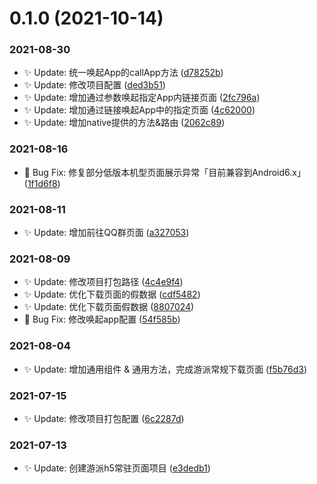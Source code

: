 # 0.1.0 (2021-10-14)


### 2021-08-30

* ✨ Update: 统一唤起App的callApp方法 ([d78252b](https://gitea.zhuawangame.work/upi/fe-h5-static/commit/d78252b))
* ✨ Update: 修改项目配置 ([ded3b51](https://gitea.zhuawangame.work/upi/fe-h5-static/commit/ded3b51))
* ✨ Update: 增加通过参数唤起指定App内链接页面 ([2fc796a](https://gitea.zhuawangame.work/upi/fe-h5-static/commit/2fc796a))
* ✨ Update: 增加通过链接唤起App中的指定页面 ([4c62000](https://gitea.zhuawangame.work/upi/fe-h5-static/commit/4c62000))
* ✨ Update: 增加native提供的方法&路由 ([2062c89](https://gitea.zhuawangame.work/upi/fe-h5-static/commit/2062c89))


### 2021-08-16

* 🐛 Bug Fix: 修复部分低版本机型页面展示异常「目前兼容到Android6.x」 ([1f1d6f8](https://gitea.zhuawangame.work/upi/fe-h5-static/commit/1f1d6f8))


### 2021-08-11

* ✨ Update: 增加前往QQ群页面 ([a327053](https://gitea.zhuawangame.work/upi/fe-h5-static/commit/a327053))


### 2021-08-09

* ✨ Update: 修改项目打包路径 ([4c4e9f4](https://gitea.zhuawangame.work/upi/fe-h5-static/commit/4c4e9f4))
* ✨ Update: 优化下载页面的假数据 ([cdf5482](https://gitea.zhuawangame.work/upi/fe-h5-static/commit/cdf5482))
* ✨ Update: 优化下载页面假数据 ([8807024](https://gitea.zhuawangame.work/upi/fe-h5-static/commit/8807024))
* 🐛 Bug Fix: 修改唤起app配置 ([54f585b](https://gitea.zhuawangame.work/upi/fe-h5-static/commit/54f585b))


### 2021-08-04

* ✨ Update: 增加通用组件 & 通用方法，完成游派常规下载页面 ([f5b76d3](https://gitea.zhuawangame.work/upi/fe-h5-static/commit/f5b76d3))


### 2021-07-15

* ✨ Update: 修改项目打包配置 ([6c2287d](https://gitea.zhuawangame.work/upi/fe-h5-static/commit/6c2287d))


### 2021-07-13

* ✨ Update: 创建游派h5常驻页面项目 ([e3dedb1](https://gitea.zhuawangame.work/upi/fe-h5-static/commit/e3dedb1))



